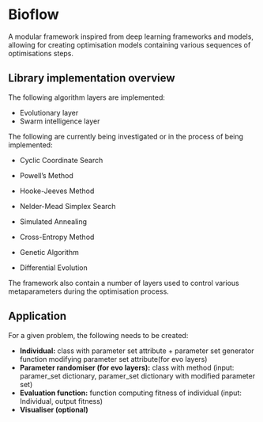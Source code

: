 # Bioflow

A modular framework inspired from deep learning frameworks and models, allowing for creating optimisation models containing various sequences of optimisations steps.

## Library implementation overview
The following algorithm layers are implemented:

- Evolutionary layer
- Swarm intelligence layer

The following are currently being investigated or in the process of being implemented:
- Cyclic Coordinate Search
- Powell’s Method
- Hooke-Jeeves Method
- Nelder-Mead Simplex Search

- Simulated Annealing
- Cross-Entropy Method

- Genetic Algorithm
- Differential Evolution

The framework also contain a number of layers used to control various metaparameters during the optimisation process.


## Application

For a given problem, the following needs to be created:

- **Individual:** class with parameter set attribute + parameter set generator function modifying  parameter set attribute(for evo layers)
- **Parameter randomiser  (for evo layers):** class with method (input: paramer_set dictionary, paramer_set dictionary with modified parameter set)
- **Evaluation function:** function computing fitness of individual (input: Individual, output fitness)
- **Visualiser (optional)**
